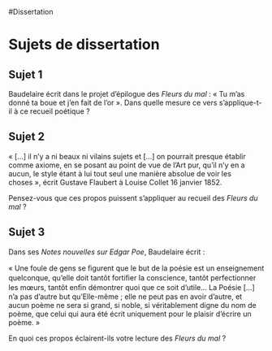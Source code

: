 #Dissertation

# Sujets de dissertation
## Sujet 1
Baudelaire écrit dans le projet d’épilogue des *Fleurs du mal* : « Tu m’as donné ta boue et j’en fait de l’or ». Dans quelle mesure ce vers s’applique-t-il à ce recueil poétique ?

## Sujet 2
« [...] il n’y a ni beaux ni vilains sujets et [...] on pourrait presque établir comme axiome, en se posant au point de vue de l’Art pur, qu’il n’y en a aucun, le style étant à lui tout seul une manière absolue de voir les choses », écrit Gustave Flaubert à Louise Collet 16 janvier 1852.

Pensez-vous que ces propos puissent s’appliquer au recueil des *Fleurs du mal* ?

## Sujet 3
Dans ses *Notes nouvelles sur Edgar Poe*, Baudelaire écrit :

« Une foule de gens se ﬁgurent que le but de la poésie est un enseignement quelconque, qu’elle doit tantôt fortiﬁer Ia conscience, tantôt perfectionner les mœurs, tantôt enﬁn démontrer quoi que ce soit d’utile... La Poésie [...] n’a pas d’autre but qu’Elle-même ; elle ne peut pas en avoir d’autre, et aucun poème ne sera si grand, si noble, si véritablement digne du nom de poème, que celui qui aura été écrit uniquement pour le plaisir d’écrire un poème. »

En quoi ces propos éclairent-ils votre lecture des *Fleurs du mal* ?